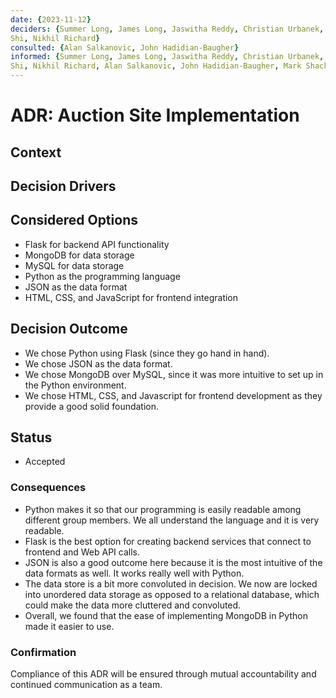 ```yaml
---
date: {2023-11-12}
deciders: {Summer Long, James Long, Jaswitha Reddy, Christian Urbanek, Torres
Shi, Nikhil Richard}
consulted: {Alan Salkanovic, John Hadidian-Baugher}
informed: {Summer Long, James Long, Jaswitha Reddy, Christian Urbanek, Torres
Shi, Nikhil Richard, Alan Salkanovic, John Hadidian-Baugher, Mark Shacklette}
---
```


# ADR: Auction Site Implementation

## Context


## Decision Drivers


## Considered Options
* Flask for backend API functionality
* MongoDB for data storage
* MySQL for data storage
* Python as the programming language
* JSON as the data format
* HTML, CSS, and JavaScript for frontend integration

## Decision Outcome
* We chose Python using Flask (since they go hand in hand).
* We chose JSON as the data format.
* We chose MongoDB over MySQL, since it was more intuitive to set up in the Python environment.
* We chose HTML, CSS, and Javascript for frontend development as they provide a good solid foundation.

## Status
* Accepted

### Consequences
* Python makes it so that our programming is easily readable among different group members. We all understand the language and it is very readable.
* Flask is the best option for creating backend services that connect to frontend and Web API calls.
* JSON is also a good outcome here because it is the most intuitive of the data formats as well. It works really well with Python.
* The data store is a bit more convoluted in decision. We now are locked into unordered data storage as opposed to a relational database, which could make the data more cluttered and convoluted.
* Overall, we found that the ease of implementing MongoDB in Python made it easier to use.

### Confirmation
Compliance of this ADR will be ensured through mutual accountability and
continued communication as a team.
